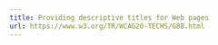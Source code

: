 ```yaml
---
title: Providing descriptive titles for Web pages
url: https://www.w3.org/TR/WCAG20-TECHS/G88.html
---
```


